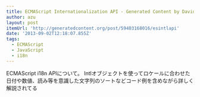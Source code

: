 ```yaml
---
title: ECMAScript Internationalization API - Generated Content by David Storey
author: azu
layout: post
itemUrl: 'http://generatedcontent.org/post/59403168016/esintlapi'
date: '2013-09-02T12:18:07.855Z'
tags:
  - ECMAScript
  - JavaScript
  - i18n
---
```

ECMAScript i18n APIについて。
Intlオブジェクトを使ってロケールに合わせた日付や数値、読み等を意識した文字列のソートなどコード例を含めながら詳しく解説されてる
